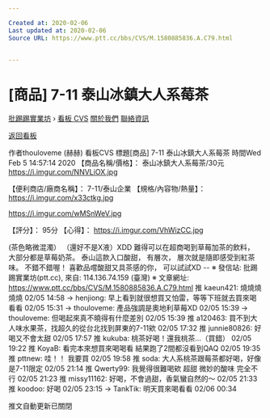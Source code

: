 ```yaml
---

Created at: 2020-02-06
Last updated at: 2020-02-06
Source URL: https://www.ptt.cc/bbs/CVS/M.1580885836.A.C79.html


---
```


# [商品] 7-11 泰山冰鎮大人系莓茶


[批踢踢實業坊](https://www.ptt.cc/bbs/) › [看板 CVS](https://www.ptt.cc/bbs/CVS/index.html) [關於我們](https://www.ptt.cc/about.html) [聯絡資訊](https://www.ptt.cc/contact.html)

[返回看板](https://www.ptt.cc/bbs/CVS/index.html)

作者thouloveme (赫赫)
看板CVS
標題\[商品\] 7-11 泰山冰鎮大人系莓茶
時間Wed Feb 5 14:57:14 2020
【商品名稱/價格】： 泰山冰鎮大人系莓茶/30元 <https://i.imgur.com/NNVLiOX.jpg>

【便利商店/廠商名稱】： 7-11/泰山企業 【規格/內容物/熱量】： <https://i.imgur.com/x33ctkg.jpg>

<https://i.imgur.com/wMSnWeV.jpg>

【評分】： 95分 【心得】： <https://i.imgur.com/VhWizCC.jpg>

(茶色略微混濁） （還好不是X液）XDD 難得可以在超商喝到草莓加茶的飲料， 大部分都是草莓奶茶。 泰山這款入口酸甜， 有層次， 層次就是隨即感受到紅茶味。 不錯不錯喔！ 喜歡品嚐酸甜又具茶感的你， 可以試試XD -- ※ 發信站: 批踢踢實業坊(ptt.cc), 來自: 114.136.74.159 (臺灣) ※ 文章網址: <https://www.ptt.cc/bbs/CVS/M.1580885836.A.C79.html>
推 kaeun421: 燒燒燒燒燒 02/05 14:58
→ henjiong: 早上看到就很想買又怕雷，等等下班就去買來喝看看 02/05 15:31
→ thouloveme: 產品強調是奧地利草莓XD 02/05 15:39
→ thouloveme: 但喝起來真不曉得有什麼差別 02/05 15:39
推 a120463: 買不到大人味水果茶，找超久的從台北找到屏東的7-11欸 02/05 17:32
推 junnie80826: 好喝又不會太甜 02/05 17:57
推 kukuba: 桃茶好喝！還我桃茶…（買錯） 02/05 19:22
推 KoyaB: 看完本來想買來喝喝看 結果跑了2間都沒看到QAQ 02/05 19:35
推 pttnew: 哇！！ 我要買 02/05 19:58
推 soda: 大人系桃茶跟莓茶都好喝，好像是7-11限定 02/05 21:14
推 Qwerty99: 我覺得很難喝欸 超甜 微妙的酸味 完全不行 02/05 21:23
推 missy11162: 好喝，不會過甜，香氣蠻自然的～ 02/05 21:33
推 koodoo: 好喝 02/05 23:15
→ TankTik: 明天買來喝看看 02/06 00:34

推文自動更新已關閉

